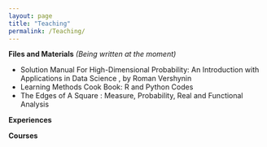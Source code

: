 ```yaml
---
layout: page
title: "Teaching"
permalink: /Teaching/
---
```


**Files and Materials** 
*(Being written at the moment)*
<br />
* Solution Manual For High-Dimensional Probability: An Introduction with Applications in Data Science ,  by Roman Vershynin <br />
* Learning Methods Cook Book: R and Python Codes<br />
* The Edges of A Square : Measure, Probability, Real and Functional Analysis<br />

**Experiences**
<br />

**Courses**
<br />


